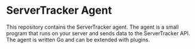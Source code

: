 # ServerTracker Agent

This repository contains the ServerTracker agent. The agent is a small program that runs on your server and sends data to the ServerTracker API. The agent is written Go and can be extended with plugins.